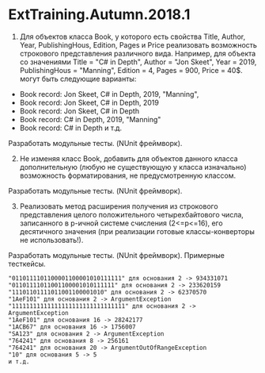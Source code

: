 # ExtTraining.Autumn.2018.1

1. Для объектов класса Book, у которого есть свойства Title, Author, Year, PublishingHous, Edition, Pages и Price реализовать
возможность строкового представления различного вида. Например, для объекта со значениями
    Title = "C# in Depth", 
    Author = "Jon Skeet", 
    Year = 2019, 
    PublishingHous = "Manning", 
    Edition = 4, 
    Pages = 900, 
    Price = 40$.
могут быть следующие варианты:
 - Book record: Jon Skeet, C# in Depth, 2019, "Manning", 
 - Book record: Jon Skeet, C# in Depth, 2019
 - Book record: Jon Skeet, C# in Depth
 - Book record: C# in Depth, 2019, "Manning"
 - Book record: C# in Depth и т.д.
 
Разработать модульные тесты. (NUnit фреймворк).

2. Не изменяя класс Book, добавить для объектов данного класса дополнительную (любую не существующую у класса изначально) возможность 
форматирования, не предусмотренную классом. 

Разработать модульные тесты. (NUnit фреймворк).

3. Реализовать метод расширения получения из строкового представления целого положительного четырехбайтового числа, записанного в p-ичной 
системе счисления (2<=p<=16), его десятичного значения (при реализации готовые классы-конверторы не использовать!). 

Разработать модульные тесты. (NUnit фреймворк). Примерные тесткейсы.

    "0110111101100001100001010111111" для основания 2 -> 934331071
    "01101111011001100001010111111" для основания 2 -> 233620159
    "11101101111011001100001010" для основания 2 -> 62370570
    "1AeF101" для основания 2 -> ArgumentException
    "11111111111111111111111111111111" для основания 2 -> ArgumentException
    "1AeF101" для основания 16 -> 28242177
    "1ACB67" для основания 16 -> 1756007
    "SA123" для основания 2 -> ArgumentException
    "764241" для основания 8 -> 256161
    "764241" для основания 20 -> ArgumentOutOfRangeException
    "10" для основания 5 -> 5
    и т.д.
